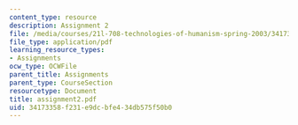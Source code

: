 ```yaml
---
content_type: resource
description: Assignment 2
file: /media/courses/21l-708-technologies-of-humanism-spring-2003/34173358f231e9dcbfe434db575f50b0_assignment2.pdf
file_type: application/pdf
learning_resource_types:
- Assignments
ocw_type: OCWFile
parent_title: Assignments
parent_type: CourseSection
resourcetype: Document
title: assignment2.pdf
uid: 34173358-f231-e9dc-bfe4-34db575f50b0
---
```

